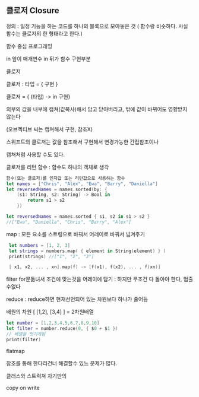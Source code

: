 ## 클로저 Closure



정의 : 일정 기능을 하는 코드를 하나의 블록으로 모아놓은 것 ( 함수랑 비슷하다. 사실 함수는 클로저의 한 형태라고 한다.)



함수 중심 프로그래밍

in 앞이 매개변수 in 뒤가 함수 구현부분



클로저 

클로저 : 타입 = { 구현 }

클로저 = { (타입) -> in 구현}

외부의 값을 내부에 캡쳐(값복사)해서 담고 닫아버리고, 밖에 값이 바뀌어도 영향받지 않는다

(오브젝티브 씨는 캡쳐해서 구현, 참조X)



스위프트의 클로저는 값을 참조해서 구현해서 변경가능한 간접참조이나

캡쳐처럼 사용할 수도 있다. 



클로저를 리턴 함수 : 함수도 하나의 객체로 생각

```swift
함수(또는 클로저)를 인자값 또는 리턴값으로 사용하는 함수
let names = ["Chris", "Alex", "Ewa", "Barry", "Daniella"]
let reversedNames = names.sorted(by: {
    (s1: String, s2: String) -> Bool in
        return s1 > s2
    })

let reversedNames = names.sorted { s1, s2 in s1 > s2 }
//["Ewa", "Daniella", "Chris", "Barry", "Alex"]
```



map : 모든 요소를 스트링으로 바꿔서 어레이로 바꿔서 넘겨주기

```swift
 let numbers = [1, 2, 3]
 let strings = numbers.map( { element in String(element) } )
 print(strings) //["1", "2", "3"]

 [ x1, x2, ... , xn].map(f) -> [f(x1), f(x2), ... , f(xn)]
```



filter for문돎녀서 조건에 맞는것을 어레이에 담기 : 하지만 무조건 다 돌아야 한다, 멈출수없다



reduce : reduce하면 현재선언되어 있는 차원보다 하나가 줄어듬

배원의 차원 [ [1,2], [3,4] ]  = 2차원배열

```swift
let number = [1,2,3,4,5,6,7,8,9,10]
let filter = number.reduce(0, { $0 + $1 })
// 배열을 벗기게됨
print(filter)
```



flatmap



참조를 통해 한다리건너 해결할수 있느 문제가 많다.

클래스와 스트럭쳐 자기만의 



copy on write